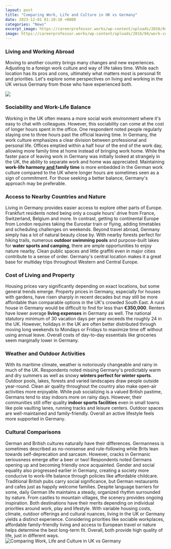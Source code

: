 ```yaml
---
layout: post
title: "Comparing Work, Life and Culture in UK vs Germany"
date: 2023-12-01 01:10:10 +0000
categories: "News"
excerpt_image: https://careerprofessor.works/wp-content/uploads/2016/04/work-culture-infographic-2-DE.png
image: https://careerprofessor.works/wp-content/uploads/2016/04/work-culture-infographic-2-DE.png
---
```


### Living and Working Abroad  
Moving to another country brings many changes and new experiences. Adjusting to a foreign work culture and way of life takes time. While each location has its pros and cons, ultimately what matters most is personal fit and priorities. Let's explore some perspectives on living and working in the UK versus Germany from those who have experienced both.

![](https://qualigence.com/wp-content/uploads/2019/04/CultureGraphic-Germany-804x1024-1.png)
### Sociability and Work-Life Balance 
Working in the UK often means a more social work environment where it's easy to chat with colleagues. However, this sociability can come at the cost of longer hours spent in the office. One respondent noted people regularly staying one to three hours past the official leaving time. In Germany, the work culture emphasizes a clear division between professional and personal life. Offices emptied within a half hour of the end of the work day, allowing more family time at home instead of bringing work home. 
While the faster pace of leaving work in Germany was initially looked at strangely in the UK, the ability to separate work and home was appreciated. Maintaining **work-life harmony[ and ](https://thelivenews.github.io/2023-10-06-traveling-in-india-during-the-monsoon-season-essential-tips-for-a-smooth-journey/)family time** is more embedded in the German work culture compared to the UK where longer hours are sometimes seen as a sign of commitment. For those seeking a better balance, Germany's approach may be preferable.
### Access to Nearby Countries and Nature
Living in Germany provides easier access to explore other parts of Europe. Frankfurt residents noted being only a couple hours' drive from France, Switzerland, Belgium and more. In contrast, getting to continental Europe from London requires taking the Eurostar train or flying, adding timetables and scheduling challenges on weekends. 
Beyond travel abroad, Germany simply has a lot of natural beauty close by. With nearby forests perfect for hiking trails, numerous **outdoor swimming pools** and purpose-built lakes for **water sports and camping**, there are ample opportunities to enjoy nature nearby. Clean public spaces and little graffiti even in major cities contribute to a sense of order. Germany's central location makes it a great base for multiday trips throughout Western and Central Europe.
### Cost of Living and Property 
Housing prices vary significantly depending on exact locations, but some general trends emerge. Property prices in Germany, especially for houses with gardens, have risen sharply in recent decades but may still be more affordable than comparable options in the UK's crowded South East. A rural house in Germany would be difficult to find for less than **€350,000**. 
Renters have lower average **living expenses** in Germany as well. The national statutory minimum of 30 vacation days per year exceeds the roughly 24 in the UK. However, holidays in the UK are often better distributed through moving long weekends to Mondays or Fridays to maximize time off without using annual leave. Overall costs of day-to-day essentials like groceries seem marginally lower in Germany.
### Weather and Outdoor Activities
With its maritime climate, weather is notoriously changeable and rainy in much of the UK. Respondents noted missing Germany's predictably warm and dry summers as well as snowy **winters perfect for winter sports**. Outdoor pools, lakes, forests and varied landscapes draw people outside year-round. Clean air quality throughout the country also make open-air activities more enjoyable. 
While pub socializing is a valued British pastime, Germans tend to stay indoors more on rainy days. However, their communities still offer quality **indoor sports facilities** even in small towns like pole vaulting lanes, running tracks and leisure centers. Outdoor spaces are well-maintained and family-friendly. Overall an active lifestyle feels more supported in Germany.
### Cultural Comparisons 
German and British cultures naturally have their differences. Germanness is sometimes described as no-nonsense and rule-following while Brits lean towards self-deprecation and sarcasm. However, cracks in Germanic seriousness emerge after a beer or two! Respondents noted Germans opening up and becoming friendly once acquainted. 
Gender and social equality also progressed earlier in Germany, creating a society more conducive to work-life balance through policies like affordable childcare. Traditional British pubs carry social significance, but German restaurants and cafes just as happily welcome families. Despite language barriers for some, daily German life maintains a steady, organized rhythm surrounded by nature. From castles to mountain villages, the scenery provides ongoing inspiration.
Both destinations have their merits depending on individual priorities around work, play and lifestyle. With variable housing costs, climate, outdoor offerings and cultural nuances, living in the UK or Germany yields a distinct experience. Considering priorities like sociable workplaces, affordable family-friendly living and access to European travel or nature helps determine the best long-term fit. Overall, both provide high quality of life, just in different ways.
![Comparing Work, Life and Culture in UK vs Germany](https://careerprofessor.works/wp-content/uploads/2016/04/work-culture-infographic-2-DE.png)